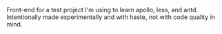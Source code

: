 Front-end for a test project I'm using to learn apollo, less, and antd. Intentionally made experimentally and with haste, not with code quality in mind.
